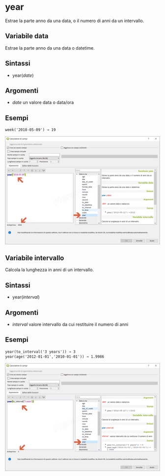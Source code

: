 # year

Estrae la parte anno da una data, o il numero di anni da un intervallo.

## Variabile data

Estrae la parte anno da una data o datetime.

## Sintassi

* year(_date_)

## Argomenti

* _date_ un valore data o data/ora

## Esempi
```
week('2018-05-09') → 19
```

![](/img/data_e_ora/year1.png)

## Variabile intervallo

Calcola la lunghezza in anni di un intervallo.

## Sintassi

* year(_interval_)

## Argomenti

* _interval_ valore intervallo da cui restituire il numero di anni

## Esempi
```
year(to_interval('3 years')) → 3
year(age('2012-01-01','2010-01-01')) → 1.9986
```

![](/img/data_e_ora/year2.png)